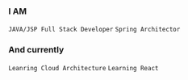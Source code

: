 ### I AM ###
`JAVA/JSP Full Stack Developer` 
`Spring Architector` 


### And currently ###
`Leanring Cloud Architecture` 
`Learning React`
